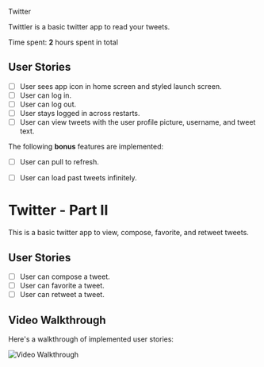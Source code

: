Twitter 

Twittler is a basic twitter app to read your tweets.

Time spent: **2** hours spent in total

## User Stories

- [ ] User sees app icon in home screen and styled launch screen. 
- [ ] User can log in. 
- [ ] User can log out. 
- [ ] User stays logged in across restarts. 
- [ ] User can view tweets with the user profile picture, username, and tweet text. 

The following **bonus** features are implemented:

- [ ] User can pull to refresh. 
- [ ] User can load past tweets infinitely.


# Twitter - Part II

This is a basic twitter app to view, compose, favorite, and retweet tweets.

## User Stories

- [ ] User can compose a tweet. 
- [ ] User can favorite a tweet. 
- [ ] User can retweet a tweet.

## Video Walkthrough

Here's a walkthrough of implemented user stories:

<img src='http://g.recordit.co/rjb5tPlhU2.gif' title='Video Walkthrough' width='' alt='Video Walkthrough' />

